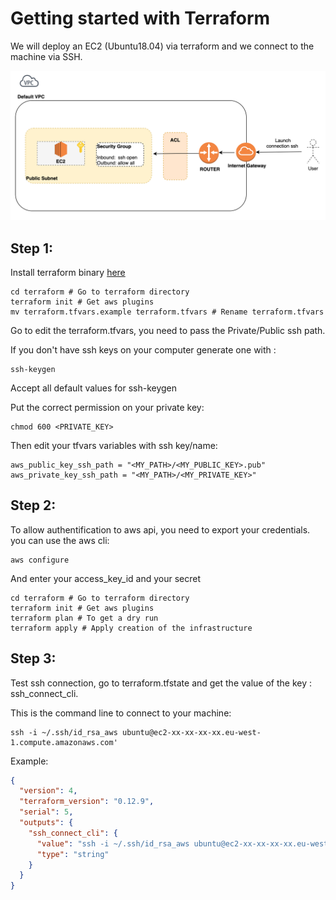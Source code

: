 Getting started with Terraform 
==============================

We will deploy an EC2 (Ubuntu18.04) via terraform and we connect to the machine via SSH.

![](doc/_static/archi.png)

Step 1:
-------
Install terraform binary [here](https://www.terraform.io/downloads.html)

```shell script
cd terraform # Go to terraform directory
terraform init # Get aws plugins
mv terraform.tfvars.example terraform.tfvars # Rename terraform.tfvars
```

Go to edit the terraform.tfvars, you need to pass the Private/Public ssh path.


If you don't have ssh keys on your computer generate one with :
````shell script
ssh-keygen 
````
Accept all default values for ssh-keygen

Put the correct permission on your private key:

````shell script
chmod 600 <PRIVATE_KEY>
````

Then edit your tfvars variables with ssh key/name:  

````hcl-terraform
aws_public_key_ssh_path = "<MY_PATH>/<MY_PUBLIC_KEY>.pub"
aws_private_key_ssh_path = "<MY_PATH>/<MY_PRIVATE_KEY>"
````


Step 2:
-------

To allow authentification to aws api, you need to export your credentials.
you can use the aws cli:
````
aws configure 
````

And enter your access_key_id and your secret

```shell script
cd terraform # Go to terraform directory
terraform init # Get aws plugins
terraform plan # To get a dry run
terraform apply # Apply creation of the infrastructure
```

Step 3:
-------

Test ssh connection, go to terraform.tfstate and get the value of the key : ssh_connect_cli.

This is the command line to connect to your machine:
 
````shell script
ssh -i ~/.ssh/id_rsa_aws ubuntu@ec2-xx-xx-xx-xx.eu-west-1.compute.amazonaws.com'
````

Example:

````json
{
  "version": 4,
  "terraform_version": "0.12.9",
  "serial": 5,
  "outputs": {
    "ssh_connect_cli": {
      "value": "ssh -i ~/.ssh/id_rsa_aws ubuntu@ec2-xx-xx-xx-xx.eu-west-1.compute.amazonaws.com",
      "type": "string"
    }
  }
}
````


